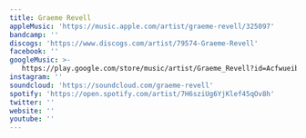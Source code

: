 ```yaml
---
title: Graeme Revell
appleMusic: 'https://music.apple.com/artist/graeme-revell/325097'
bandcamp: ''
discogs: 'https://www.discogs.com/artist/79574-Graeme-Revell'
facebook: ''
googleMusic: >-
   https://play.google.com/store/music/artist/Graeme_Revell?id=Acfwueibwvdigcankgoutw7xvca
instagram: ''
soundcloud: 'https://soundcloud.com/graeme-revell'
spotify: 'https://open.spotify.com/artist/7H6sziUg6YjKlef45qOv8h'
twitter: ''
website: ''
youtube: ''
---
```

